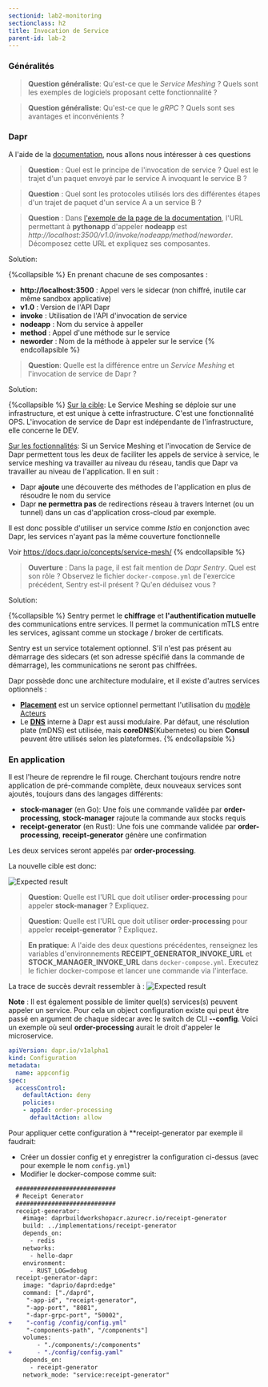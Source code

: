```yaml
---
sectionid: lab2-monitoring
sectionclass: h2
title: Invocation de Service
parent-id: lab-2
---
```


### Généralités 

> **Question généraliste**: Qu'est-ce que le *Service Meshing* ? Quels sont les exemples de logiciels proposant cette fonctionnalité ? 

> **Question généraliste**: Qu'est-ce que le *gRPC* ? Quels sont ses avantages et inconvénients ?   

### Dapr 

A l'aide de la [documentation](https://docs.dapr.io/developing-applications/building-blocks/service-invocation/service-invocation-overview/), nous allons nous intéresser à ces questions

> **Question** : Quel est le principe de l'invocation de service ? Quel est le trajet d'un paquet envoyé par le service A invoquant le service B ?

> **Question** : Quel sont les protocoles utilisés lors des différentes étapes d'un trajet de paquet d'un service A a un service B ? 

> **Question** : Dans [l'exemple de la page de la documentation](https://docs.dapr.io/developing-applications/building-blocks/service-invocation/service-invocation-overview#example), l'URL permettant à **pythonapp** d'appeler **nodeapp** est  *http://localhost:3500/v1.0/invoke/nodeapp/method/neworder*. Décomposez cette URL et expliquez ses composantes.

Solution:

{%collapsible %}
En prenant chacune de ses composantes : 
- **http://localhost:3500** : Appel vers le sidecar (non chiffré, inutile car même sandbox applicative)
- **v1.0** : Version de l'API Dapr
- **invoke** : Utilisation de l'API d'invocation de service
- **nodeapp** : Nom du service à appeller
- **method** : Appel d'une méthode sur le service
- **neworder** : Nom de la méthode à appeler sur le service
{% endcollapsible %}

> **Question**: Quelle est la différence entre un *Service Meshing* et l'invocation de service de Dapr ?

Solution:

{%collapsible %}
<u>Sur la cible</u>: 
Le Service Meshing se déploie sur une infrastructure, et est unique à cette infrastructure. C'est une fonctionnalité OPS.
L'invocation de service de Dapr est indépendante de l'infrastructure, elle concerne le DEV.

<u>Sur les foctionnalités</u>: 
Si un Service Meshing et l'invocation de Service de Dapr permettent tous les deux de faciliter les appels de service à service, le service meshing va travailler au niveau du réseau, tandis que Dapr va travailler au niveau de l'application. Il en suit :

- Dapr **ajoute** une découverte des méthodes de l'application en plus de résoudre le nom du service
- Dapr **ne permettra pas** de redirections réseau à travers Internet (ou un tunnel) dans un cas d'application cross-cloud par exemple.

Il est donc possible d'utiliser un service comme *Istio* en conjonction avec Dapr, les services n'ayant pas la même couverture fonctionnelle

Voir https://docs.dapr.io/concepts/service-mesh/
{% endcollapsible %}

> **Ouverture** : Dans la page, il est fait mention de *Dapr Sentry*. Quel est son rôle ? Observez le fichier `docker-compose.yml` de l'exercice précédent, Sentry est-il présent ? Qu'en déduisez vous ?

Solution:

{%collapsible %}
Sentry permet le **chiffrage** et **l'authentification mutuelle** des communications entre services. Il permet la communication mTLS entre les services, agissant comme un stockage / broker de certificats.

Sentry est un service totalement optionnel. S'il n'est pas présent au démarrage des sidecars (et son adresse spécifié dans la commande de démarrage), les communications ne seront pas chiffrées.

Dapr possède donc une architecture modulaire, et il existe d'autres services optionnels :
- **[Placement](https://docs.dapr.io/concepts/dapr-services/placement/)** est un service optionnel permettant l'utilisation du [modèle Acteurs](https://fr.wikipedia.org/wiki/Mod%C3%A8le_d%27acteur)
- Le **[DNS](https://docs.dapr.io/reference/components-reference/supported-name-resolution/)** interne à Dapr est aussi modulaire. Par défaut, une résolution plate (mDNS) est utilisée, mais **coreDNS**(Kubernetes) ou bien **Consul** peuvent être utilisés selon les plateformes.
{% endcollapsible %}


### En application

Il est l'heure de reprendre le fil rouge. Cherchant toujours rendre notre application de pré-commande complète, deux nouveaux services sont ajoutés, toujours dans des langages différents:
- **stock-manager** (en Go): Une fois une commande validée par **order-processing**, **stock-manager** rajoute la commande aux stocks requis
- **receipt-generator** (en Rust): Une fois une commande validée par **order-processing**, **receipt-generator** génère une confirmation

Les deux services seront appelés par **order-processing**.

La nouvelle cible est donc: 

![Expected result](/media/lab2/service-invocation/step-2-service-invocation.png)


> **Question**: Quelle est l'URL que doit utiliser **order-processing** pour appeler **stock-manager** ? Expliquez.

> **Question**: Quelle est l'URL que doit utiliser **order-processing** pour appeler **receipt-generator** ? Expliquez.

> **En pratique**: A l'aide des deux questions précédentes, renseignez les variables d'environnements **RECEIPT_GENERATOR_INVOKE_URL** et **STOCK_MANAGER_INVOKE_URL** dans `docker-compose.yml`. Executez le fichier docker-compose et lancer une commande via l'interface.

La trace de succès devrait ressembler à :
![Expected result](/media/lab2/service-invocation/expected-result.png)

**Note** : Il est également possible de limiter quel(s) services(s) peuvent appeler un service. Pour cela un object configuration existe qui peut être passé en argument de chaque sidecar avec le switch de CLI **--config**. Voici un exemple où seul **order-processing** aurait le droit d'appeler le microservice.
```yml
apiVersion: dapr.io/v1alpha1
kind: Configuration
metadata:
  name: appconfig
spec:
  accessControl:
    defaultAction: deny
    policies:
    - appId: order-processing
      defaultAction: allow
```

Pour appliquer cette configuration à **receipt-generator par exemple il faudrait:

- Créer un dossier config et y enregistrer la configuration ci-dessus (avec pour exemple le nom `config.yml`)
- Modifier le docker-compose comme suit: 

```diff
  ############################
  # Receipt Generator
  ############################
  receipt-generator:
    #image: daprbuildworkshopacr.azurecr.io/receipt-generator
    build: ../implementations/receipt-generator
    depends_on:
      - redis
    networks:
      - hello-dapr
    environment:
      - RUST_LOG=debug
  receipt-generator-dapr:
    image: "daprio/daprd:edge"
    command: ["./daprd",
     "-app-id", "receipt-generator",
     "-app-port", "8081",
     "-dapr-grpc-port", "50002",
+    "-config /config/config.yml"
     "-components-path", "/components"]
    volumes:
        - "./components/:/components"
+       - "./config/config.yaml"
    depends_on:
      - receipt-generator
    network_mode: "service:receipt-generator"
```